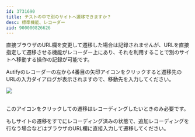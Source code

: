 ```yaml
---
id: 3731690
title: テストの中で別のサイトへ遷移できますか？
desc: 標準機能、レコーダー
zid: 900000826626
---
```


直接ブラウザのURL欄を変更して遷移した場合は記録されませんが、URLを直接指定して遷移させる機能がレコーダー上にあり、それを利用することで別のサイトへ移動する操作の記録が可能です。

Autifyのレコーダーの左から4番目の矢印アイコンをクリックすると遷移先のURLの入力ダイアログが表示されますので、移動先を入力してください。

![](https://downloads.intercomcdn.com/i/o/186668128/b55bed385de0eacb4c5a5322/%E3%82%B9%E3%82%AF%E3%83%AA%E3%83%BC%E3%83%B3%E3%82%B7%E3%83%A7%E3%83%83%E3%83%88+2020-02-21+15.55.33.png)

<br>このアイコンをクリックしての遷移はレコーディングしたいときのみ必要です。

もしサイトの遷移をすでにレコーディング済みの状態で、追加レコーディングを行なう場合などはブラウザのURL欄に直接入力して遷移してください。